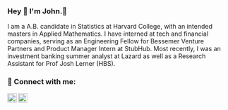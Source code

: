 ### Hey 👋 I'm John.🐺

I am a A.B. candidate in Statistics at Harvard College, with an intended masters in Applied Mathematics. I have interned at tech and financial companies, serving as an Engineering Fellow for Bessemer Venture Partners and Product Manager Intern at StubHub. Most recently, I was an investment banking summer analyst at Lazard as well as a Research Assistant for Prof Josh Lerner (HBS).

### 🤝 Connect with me:

<a href="https://www.linkedin.com/in/rhojohn/"><img align="left" src="https://raw.githubusercontent.com/yushi1007/yushi1007/main/images/linkedin.svg" alt="John Rho | LinkedIn" width="21px"/></a>
<a href="https://johnrho.medium.com/"><img align="left" src="https://raw.githubusercontent.com/yushi1007/yushi1007/main/images/medium.svg" alt="John Rho | Medium" width="21px"/></a>
</br>
